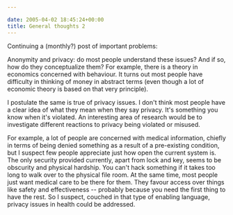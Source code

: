 ```yaml
---

date: 2005-04-02 18:45:24+00:00
title: General thoughts 2
---
```


Continuing a (monthly?) post of important problems:

Anonymity and privacy: do most people understand these issues?  And if so, how do they conceptualize them?  For example, there is a theory in economics concerned with behaviour.  It turns out most people have difficulty in thinking of money in abstract terms (even though a lot of economic theory is based on that very principle).

I postulate the same is true of privacy issues.  I don't think most people have a clear idea of what they mean when they say privacy.  It's something you know when it's violated.  An interesting area of research would be to investigate different reactions to privacy being violated or misused.

For example, a lot of people are concerned with medical information, chiefly in terms of being denied something as a result of a pre-existing condition, but I suspect few people appreciate just how open the current system is.  The only security provided currently, apart from lock and key, seems to be obscurity and physical hardship.  You can't hack something if it takes too long to walk over to the physical file room.  At the same time, most people just want medical care to be there for them.  They favour access over things like safety and effectiveness -- probably because you need the first thing to have the rest.  So I suspect, couched in that type of enabling language, privacy issues in health could be addressed.
